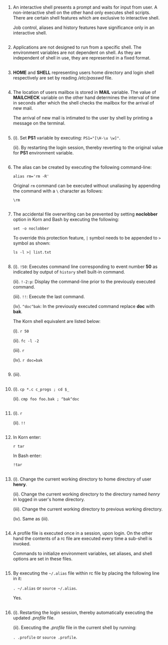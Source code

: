 01. An interactive shell presents a prompt and waits for input from user. A non-interactive shell on the other hand only executes shell scripts. There are certain shell features which are exclusive to interactive shell.

    Job control, aliases and history features have significance only in an interactive shell.

##

02. Applications are not designed to run from a specific shell. The environment variables are not dependent on shell. As they are independent of shell in use, they are represented in a fixed format.

##

03. **HOME** and **SHELL** representing users home directory and login shell respectively are set by reading _/etc/passwd_ file.

##

04. The location of users mailbox is stored in **MAIL** variable. The value of **MAILCHECK** variable on the other hand determines the interval of time in seconds after which the shell checks the mailbox for the arrival of new mail.

    The arrival of new mail is intimated to the user by shell by printing a message on the terminal.

##

05. (i). Set **PS1** variable by executing: `PS1="[\H-\u \w]"`.

    (ii). By restarting the login session, thereby reverting to the original value for **PS1** environment variable.

##

06. The alias can be created by executing the following command-line:

    `alias rm='rm -R'`

    Original `rm` command can be executed without unaliasing by appending the command with a `\` character as follows:

    `\rm`

##

07. The accidental file overwriting can be prevented by setting **noclobber** option in Korn and Bash by executing the following:

    `set -o noclobber`

    To override this protection feature, `|` symbol needs to be appended to `>` symbol as shown:

    `ls -l >| list.txt`

##

08. (i). `!50`: Executes command line corresponding to event number **50** as indicated by output of `history` shell built-in command.

    (ii). `!-2:p`: Display the command-line prior to the previously executed command.

    (iii). `!!`: Execute the last command.

    (iv). `^doc^bak`: In the previously executed command replace **doc** with **bak**.

    The Korn shell equivalent are listed below:

    (i). `r 50`

    (ii). `fc -l -2`

    (iii). `r`

    (iv). `r doc=bak`

##

09. (iii).

##

10. (i). `cp *.c c_progs ; cd $_`

    (ii). `cmp foo foo.bak ; ^bak^doc`

##

11. (i). `r`

    (ii). `!!`

##

12. In Korn enter:

    `r tar`

    In Bash enter:

    `!tar`

##

13. (i). Change the current working directory to home directory of user **henry**.

    (ii). Change the current working directory to the directory named _henry_ in logged in user's home directory.

    (iii). Change the current working directory to previous working directory.

    (iv). Same as (iii).

##

14. A profile file is executed once in a session, upon login. On the other hand the contents of a rc file are executed every time a sub-shell is invoked.

    Commands to initialize environment variables, set aliases, and shell options are set in these files.

##

15. By executing the `~/.alias` file within rc file by placing the following line in it:

    `. ~/.alias` or `source ~/.alias`.

    Yes.

##

16. (i). Restarting the login session, thereby automatically executing the updated _.profile_ file.

    (ii). Executing the _.profile_ file in the current shell by running:

    `. .profile` or `source .profile`.

##
